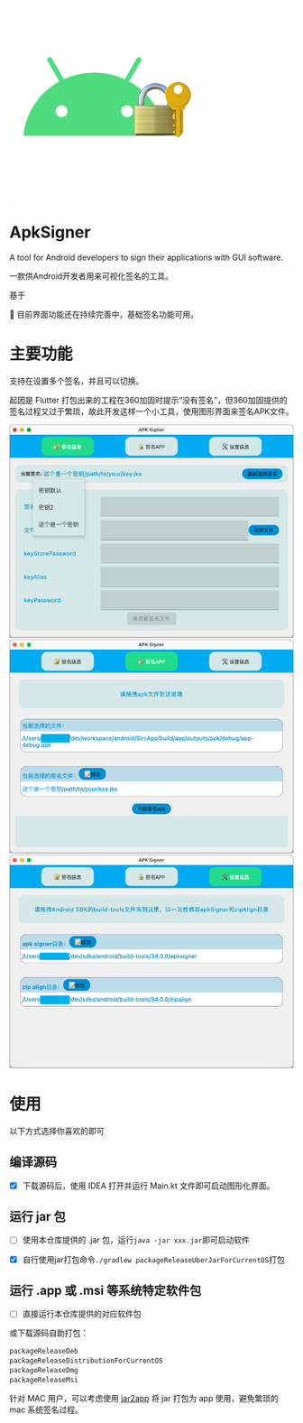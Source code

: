 ![icon](./docs/shortscreen/icon.png)

# ApkSigner

A tool for Android developers to sign their applications with GUI software.

一款供Android开发者用来可视化签名的工具。

基于

🚧 目前界面功能还在持续完善中，基础签名功能可用。

# 主要功能

支持在设置多个签名，并且可以切换。

起因是 Flutter 打包出来的工程在360加固时提示“没有签名”，但360加固提供的签名过程又过于繁琐，故此开发这样一个小工具，使用图形界面来签名APK文件。

![sign_info](./docs/shortscreen/sign_info.png)
![sign_app](./docs/shortscreen/sign_app.png)
![sign_settings](./docs/shortscreen/sign_settings.png)


# 使用

以下方式选择你喜欢的即可

## 编译源码

- [x] 下载源码后，使用 IDEA 打开并运行 Main.kt 文件即可启动图形化界面。

## 运行 jar 包

- [ ] 使用本仓库提供的 .jar 包，运行`java -jar xxx.jar`即可启动软件

- [x] 自行使用jar打包命令`./gradlew packageReleaseUberJarForCurrentOS`打包

## 运行 .app 或 .msi 等系统特定软件包

- [ ] 直接运行本仓库提供的对应软件包

或下载源码自助打包：

```groovy
packageReleaseDeb
packageReleaseDistributionForCurrentOS
packageReleaseDmg
packageReleaseMsi
```

针对 MAC 用户，可以考虑使用 [jar2app](https://github.com/dante-biase/jar2app)
将 jar 打包为 app 使用，避免繁琐的 mac 系统签名过程。